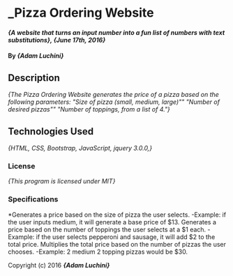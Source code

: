 # _Pizza Ordering Website

#### _{A website that turns an input number into a fun list of numbers with text substitutions}, {June 17th, 2016}_

#### By _**{Adam Luchini}**_

## Description

_{The Pizza Ordering Website generates the price of a pizza based on the following parameters:
  "Size of pizza (small, medium, large)""
  "Number of desired pizzas""
  "Number of toppings, from a list of 4."}_

## Technologies Used

_{HTML, CSS, Bootstrap, JavaScript, jquery 3.0.0,}_

### License

*{This program is licensed under MIT}*

### Specifications
*Generates a price based on the size of pizza the user selects.
-Example: if the user inputs medium, it will generate a base price of $13.
Generates a price based on the number of toppings the user selects at a $1 each.
-Example: if the user selects pepperoni and sausage, it will add $2 to the total price.
Multiplies the total price based on the number of pizzas the user chooses.
-Example: 2 medium 2 topping pizzas would be $30.

Copyright (c) 2016 **_{Adam Luchini}_**

